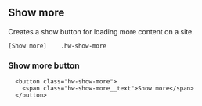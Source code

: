 ## Show more

Creates a show button for loading more content on a site.

```code
[Show more]    .hw-show-more
```

### Show more button

```html|span-6
  <button class="hw-show-more">
    <span class="hw-show-more__text">Show more</span>
  </button>
```
